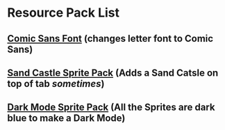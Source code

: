 # Resource Pack List

## [Comic Sans Font](../ComicSans.md) (changes letter font to Comic Sans)

## [Sand Castle Sprite Pack](../Sandcastle.md) (Adds a Sand Catsle on top of tab *sometimes*)

## [Dark Mode Sprite Pack](../DarkMode.md) (All the Sprites are dark blue to make a Dark Mode)
